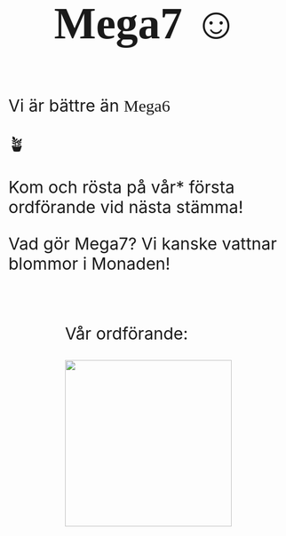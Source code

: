 <style>
  @import url('https://fonts.googleapis.com/css2?family=Creepster&family=Lobster&display=swap');
  .lobster {
      font-family: 'Lobster', cursive;
      font-size: 80px;
  }
  
  .mega6style {
    font-family: 'Creepster', cursive;
  }
  
  p {
    font-size: 30px;
  }
  
  .supaflex {
    display: flex;
    flex-wrap: wrap;
    gap: 30px;
    justify-content: center;
  }
</style>


<h1 class="lobster">💮 Mega7 ☺️ </h1>

<div class="supaflex">
<div>

Vi är bättre än <span class="mega6style">Mega6</span>

🪴

Kom och rösta på vår* första ordförande vid nästa stämma!

Vad gör Mega7? Vi kanske vattnar blommor i Monaden!
</div>

<div>
<p>Vår ordförande:</p>

<img width=300px height=300px src="https://media.discordapp.net/attachments/910817302029668352/1118862632691183656/blank-profile-picture-973460_1280.png?width=657&height=657">
</div>
</div>

